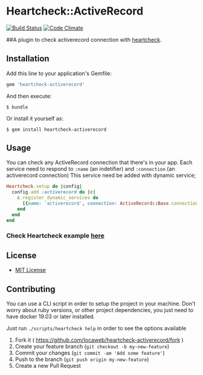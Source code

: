 # Heartcheck::ActiveRecord

[![Build Status](https://travis-ci.org/locaweb/heartcheck-activerecord.svg)](https://travis-ci.org/locaweb/heartcheck-activerecord)
[![Code Climate](https://codeclimate.com/github/locaweb/heartcheck-activerecord/badges/gpa.svg)](https://codeclimate.com/github/locaweb/heartcheck-activerecord)

##A plugin to check activerecord connection with [heartcheck](https://github.com/locaweb/heartcheck).

## Installation

Add this line to your application's Gemfile:

```ruby
gem 'heartcheck-activerecord'
```

And then execute:

    $ bundle

Or install it yourself as:

    $ gem install heartcheck-activerecord

## Usage

You can check any ActiveRecord connection that there's in your app.
Each service need to respond to `:name` (an indetifier) and `:connection` (an activerecord connection)
This service need be added with dynamic service;

```ruby
Heartcheck.setup do |config|
  config.add :activerecord do |c|
    c.register_dynamic_services do 
      [{name: 'activerecord', connection: ActiveRecord::Base.connection}]
    end
  end
end
```

### Check Heartcheck example [here](https://github.com/locaweb/heartcheck/blob/master/lib/heartcheck/generators/templates/config.rb)

## License
* [MIT License](https://github.com/locaweb/heartcheck-activerecord/blob/master/LICENSE.txt)

## Contributing

You can use a CLI script in order to setup the project in your machine. Don't
worry about ruby versions, or other project dependencies, you just need to have
docker 19.03 or later installed.

Just run `./scripts/heartcheck help` in order to see the options available

1. Fork it ( https://github.com/locaweb/heartcheck-activerecord/fork )
2. Create your feature branch (`git checkout -b my-new-feature`)
3. Commit your changes (`git commit -am 'Add some feature'`)
4. Push to the branch (`git push origin my-new-feature`)
5. Create a new Pull Request
